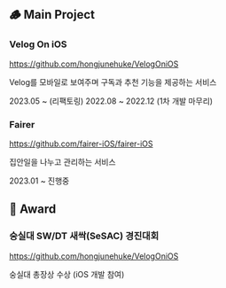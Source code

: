 ## 🪵 Main Project
### Velog On iOS
https://github.com/hongjunehuke/VelogOniOS
    
Velog를 모바일로 보여주며 구독과 추천 기능을 제공하는 서비스
    
2023.05 ~ (리팩토링)
2022.08 ~ 2022.12 (1차 개발 마무리)

### Fairer
https://github.com/fairer-iOS/fairer-iOS

집안일을 나누고 관리하는 서비스

2023.01 ~ 진행중

## 🏅 Award
### 숭실대 SW/DT 새싹(SeSAC) 경진대회

https://github.com/hongjunehuke/VelogOniOS

숭실대 총장상 수상
(iOS 개발 참여)

